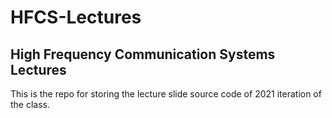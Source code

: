 # HFCS-Lectures
## High Frequency Communication Systems Lectures

This is the repo for storing the lecture slide source code of 2021 iteration of the class.

